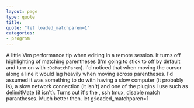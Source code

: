 ```yaml
---
layout: page
type: quote
title: 
quote: "let loaded_matchparen=1"
categories: 
- program
---
```

A little Vim performance tip when editing in a remote session. It turns off highlighting of matching parentheses (I'm going to stick to off by default and turn on with `:DoMatchParen`). I'd noticed that when moving the cursor along a line it would lag heavily when moving across parentheses. I'd assumed it was something to do with having a slow computer (it probably is), a slow network connection (it isn't) and one of the plugins I use such as [delimitMate](https://github.com/Raimondi/delimitMate) (it isn't). Turns out it's the , ssh tmux, disable match parantheses. Much better then.
let g:loaded_matchparen=1
